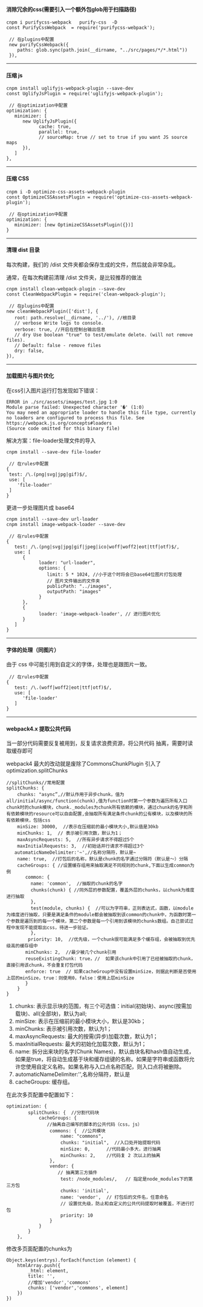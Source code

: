 #### 消除冗余的css(需要引入一个额外包glob用于扫描路径)
```
cnpm i purifycss-webpack   purify-css  -D
const PurifyCssWebpack  = require('purifycss-webpack');
```
```
 // 在plugins中配置
 new purifyCssWebpack({
    paths: glob.sync(path.join(__dirname, "../src/pages/*/*.html"))
 }),
```
---

#### 压缩 js
```
cnpm install uglifyjs-webpack-plugin --save-dev
const UglifyJsPlugin = require('uglifyjs-webpack-plugin');
```
```
 // 在optimization中配置
optimization: {
   minimizer: [
      new UglifyJsPlugin({
            cache: true,
            parallel: true,
            // sourceMap: true // set to true if you want JS source maps
      }),
   ]
},
```
---
#### 压缩 CSS
```
cnpm i -D optimize-css-assets-webpack-plugin
const OptimizeCSSAssetsPlugin = require('optimize-css-assets-webpack-plugin');
```
```
 // 在optimization中配置
optimization: {
   minimizer: [new OptimizeCSSAssetsPlugin({})]
}
```

---
#### 清理 dist 目录
每次构建，我们的 /dist 文件夹都会保存生成的文件，然后就会非常杂乱。

通常，在每次构建前清理 /dist 文件夹，是比较推荐的做法
```
cnpm install clean-webpack-plugin --save-dev
const CleanWebpackPlugin = require('clean-webpack-plugin');
```
```
 // 在plugins中配置
new cleanWebpackPlugin(['dist'], {
   root: path.resolve(__dirname, '../'), //根目录
   // verbose Write logs to console.
   verbose: true, //开启在控制台输出信息
   // dry Use boolean "true" to test/emulate delete. (will not remove files).
   // Default: false - remove files
   dry: false,
}),
```

---
#### 加载图片与图片优化
在css引入图片运行打包发现如下错误：

```
ERROR in ./src/assets/images/test.jpg 1:0
Module parse failed: Unexpected character '�' (1:0)
You may need an appropriate loader to handle this file type, currently no loaders are configured to process this file. See https://webpack.js.org/concepts#loaders
(Source code omitted for this binary file)
```
解决方案：file-loader处理文件的导入
```
cnpm install --save-dev file-loader
```
```
 // 在rules中配置
{
 test: /\.(png|svg|jpg|gif)$/,
 use: [
    'file-loader'
 ]
}
```

更进一步处理图片成 base64
```
cnpm install --save-dev url-loader
cnpm install image-webpack-loader --save-dev
```
```
 // 在rules中配置
{
   test: /\.(png|svg|jpg|gif|jpeg|ico|woff|woff2|eot|ttf|otf)$/,
   use: [
      {
            loader: "url-loader",
            options: {
               limit: 5 * 1024, //小于这个时将会已base64位图片打包处理
               // 图片文件输出的文件夹
               publicPath: "../images",
               outputPath: "images"
            }
      },
      {
            loader: 'image-webpack-loader', // 进行图片优化
      }
   ]
}
```
---
#### 字体的处理（同图片）
由于 css 中可能引用到自定义的字体，处理也是跟图片一致。
```
 // 在rules中配置
{
   test: /\.(woff|woff2|eot|ttf|otf)$/,
   use: [
      'file-loader'
   ]
}
```

---
#### webpack4.x 提取公共代码
当一部分代码需要反复被用到，反复请求浪费资源，将公共代码 抽离，需要时读取缓存即可

webpack4 最大的改动就是废除了CommonsChunkPlugin 引入了 optimization.splitChunks
```
//splitChunks//常用配置
splitChunks: {
    chunks: "async”,//默认作用于异步chunk，值为all/initial/async/function(chunk),值为function时第一个参数为遍历所有入口chunk时的chunk模块，chunk._modules为chunk所有依赖的模块，通过chunk的名字和所有依赖模块的resource可以自由配置,会抽取所有满足条件chunk的公有模块，以及模块的所有依赖模块，包括css
    minSize: 30000,  //表示在压缩前的最小模块大小,默认值是30kb
    minChunks: 1,  // 表示被引用次数，默认为1；
    maxAsyncRequests: 5,  //所有异步请求不得超过5个
    maxInitialRequests: 3,  //初始话并行请求不得超过3个
   automaticNameDelimiter:'~',//名称分隔符，默认是~
    name: true,  //打包后的名称，默认是chunk的名字通过分隔符（默认是～）分隔
    cacheGroups: { //设置缓存组用来抽取满足不同规则的chunk,下面以生成common为例
       common: {
         name: 'common',  //抽取的chunk的名字
         chunks(chunk) { //同外层的参数配置，覆盖外层的chunks，以chunk为维度进行抽取
         },
         test(module, chunks) {  //可以为字符串，正则表达式，函数，以module为维度进行抽取，只要是满足条件的module都会被抽取到该common的chunk中，为函数时第一个参数是遍历到的每一个模块，第二个参数是每一个引用到该模块的chunks数组。自己尝试过程中发现不能提取出css，待进一步验证。
         },
        priority: 10,  //优先级，一个chunk很可能满足多个缓存组，会被抽取到优先级高的缓存组中
       minChunks: 2,  //最少被几个chunk引用
       reuseExistingChunk: true，//  如果该chunk中引用了已经被抽取的chunk，直接引用该chunk，不会重复打包代码
       enforce: true  // 如果cacheGroup中没有设置minSize，则据此判断是否使用上层的minSize，true：则使用0，false：使用上层minSize
       }
    }
}
```
1. chunks: 表示显示块的范围，有三个可选值：initial(初始块)、async(按需加载块)、all(全部块)，默认为all;
2. minSize: 表示在压缩前的最小模块大小，默认是30kb；
3. minChunks: 表示被引用次数，默认为1；
4. maxAsyncRequests: 最大的按需(异步)加载次数，默认为1；
5. maxInitialRequests: 最大的初始化加载次数，默认为1；
6. name: 拆分出来块的名字(Chunk Names)，默认由块名和hash值自动生成，如果是true，将自动生成基于块和缓存组键的名称。如果是字符串或函数将允许您使用自定义名称。如果名称与入口点名称匹配，则入口点将被删除。
7. automaticNameDelimiter:'',名称分隔符，默认是
8. cacheGroups: 缓存组。

在此次多页配置中配置如下：
```
optimization: {
        splitChunks: {  //分割代码块
            cacheGroups: {  
               //抽离自己编写的脚本的公共代码（css，js）
                commons: {  //公共模块 
                    name: "commons",
                    chunks: "initial",  //入口处开始提取代码
                    minSize: 0,      //代码最小多大，进行抽离
                    minChunks: 2,    //代码复 2 次以上的抽离
                },
                vendor: {   
                   // 抽离第三方插件
                    test: /node_modules/,   // 指定是node_modules下的第三方包
                    chunks: 'initial',
                    name: 'vendor',  // 打包后的文件名，任意命名    
                    // 设置优先级，防止和自定义的公共代码提取时被覆盖，不进行打包
                    priority: 10
                }
            }
        }
    },
```
修改多页面配置的chunks为
```
Object.keys(entrys).forEach(function (element) {
    htmlArray.push({
        _html: element,
        title: '',
        //增加'vendor','commons'
        chunks: ['vendor','commons', element]
    })
})
```